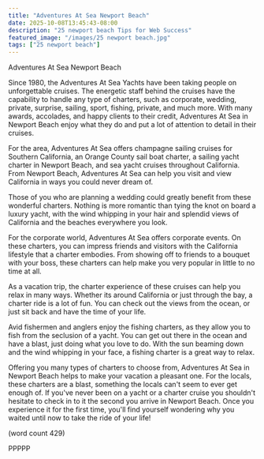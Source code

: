 ```yaml
---
title: "Adventures At Sea Newport Beach"
date: 2025-10-08T13:45:43-08:00
description: "25 newport beach Tips for Web Success"
featured_image: "/images/25 newport beach.jpg"
tags: ["25 newport beach"]
---
```


Adventures At Sea Newport Beach

Since 1980, the Adventures At Sea Yachts have been 
taking people on unforgettable cruises.  The energetic
staff behind the cruises have the capability to 
handle any type of charters, such as corporate, wedding,
private, surprise, sailing, sport, fishing, private,
and much more.  With many awards, accolades, and happy
clients to their credit, Adventures At Sea in Newport
Beach enjoy what they do and put a lot of attention
to detail in their cruises.

For the area, Adventures At Sea offers champagne sailing
cruises for Southern California, an Orange County sail 
boat charter, a sailing yacht charter in Newport Beach,
and sea yacht cruises throughout California.  From
Newport Beach, Adventures At Sea can help you visit 
and view California in ways you could never dream of.

Those of you who are planning a wedding could greatly
benefit from these wonderful charters. Nothing is more
romantic than tying the knot on board a luxury yacht,
with the wind whipping in your hair and splendid views
of California and the beaches everywhere you look.

For the corporate world, Adventures At Sea offers 
corporate events.  On these charters, you can impress
friends and visitors with the California lifestyle that
a charter embodies.  From showing off to friends to 
a bouquet with your boss, these charters can help make
you very popular in little to no time at all.

As a vacation trip, the charter experience of these 
cruises can help you relax in many ways.  Whether its
around California or just through the bay, a charter 
ride is a lot of fun.  You can check out the views from
the ocean, or just sit back and have the time of your
life.

Avid fishermen and anglers enjoy the fishing charters,
as they allow you to fish from the seclusion of a 
yacht.  You can get out there in the ocean and have a 
blast, just doing what you love to do.  With the sun
beaming down and the wind whipping in your face, a 
fishing charter is a great way to relax.

Offering you many types of charters to choose from, 
Adventures At Sea in Newport Beach helps to make your
vacation a pleasant one.  For the locals, these charters
are a blast, something the locals can't seem to ever 
get enough of.  If you've never been on a yacht or a 
charter cruise you shouldn't hesitate to check in to it
the second you arrive in Newport Beach.  Once you 
experience it for the first time, you'll find yourself
wondering why you waited until now to take the ride of
your life!

(word count 429)

PPPPP

